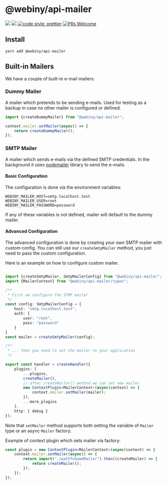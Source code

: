 # @webiny/api-mailer
[![](https://img.shields.io/npm/dw/@webiny/api-mailer.svg)](https://www.npmjs.com/package/@webiny/api-mailer) 
[![](https://img.shields.io/npm/v/@webiny/api-mailer.svg)](https://www.npmjs.com/package/@webiny/api-mailer)
[![code style: prettier](https://img.shields.io/badge/code_style-prettier-ff69b4.svg?style=flat-square)](https://github.com/prettier/prettier)
[![PRs Welcome](https://img.shields.io/badge/PRs-welcome-brightgreen.svg?style=flat-square)](http://makeapullrequest.com)

  
## Install
```
yarn add @webiny/api-mailer
```


## Built-in Mailers
We have a couple of built-in e-mail mailers:

### Dummy Mailer
A mailer which pretends to be sending e-mails. Used for testing as a backup in case no other mailer is configured or defined.
```typescript
import {createDummyMailer} from "@webiny/api-mailer";

context.mailer.setMailer(async() => {
    return createDummyMailer();
});

```

### SMTP Mailer
A mailer which sends e-mails via the defined SMTP credentials. In the background it uses [nodemailer](https://github.com/nodemailer/nodemailer) library to send the e-mails.

#### Basic Configuration
The configuration is done via the environment variables:
```dotenv
WEBINY_MAILER_HOST=smtp.localhost.test
WEBINY_MAILER_USER=root
WEBINY_MAILER_PASSWORD=password
```
If any of these variables is not defined, mailer will default to the dummy mailer.

#### Advanced Configuration
The advanced configuration is done by creating your own SMTP mailer with custom config. You can still use our `createSmtpMailer` method, you just need to pass the custom configuration.

Here is an example on how to configure custom mailer.
```typescript

import {createSmtpMailer, SmtpMailerConfig} from "@webiny/api-mailer";
import {MailerContext} from "@webiny/api-mailer/types";

/**
 * First we configure the STMP mailer.
 */
const config: SmtpMailerConfig = {
    host: "smtp.localhost.test",
    auth: {
        user: "root",
        pass: "password"
    }
}
const mailer = createSmtpMailer(config);

/**
 * ... then you need to set the mailer to your application
 */

export const handler = createHandler({
    plugins: [
        ...plugins,
        createMailer(),
        // after createMailer() method we can set new mailer
        new ContextPlugin<MailerContext>(async(context) => {
            context.mailer.setMailer(mailer);
        }),
        ...more_plugins
    ],
    http: { debug }
});
```

Note that `setMailer` method supports both setting the variable of `Mailer` type or an async `Mailer` factory.

Example of context plugin which sets mailer via factory:

```typescript
const plugin = new ContextPlugin<MailerContext>(async(context) => {
    context.mailer.setMailer(async() => {
        return import("./pathToSomeMailer").then((createMailer) => {
            return createMailer();
        });
    });
});

```